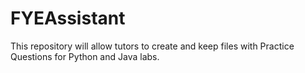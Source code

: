 # FYEAssistant

This repository will allow tutors to create and keep files with Practice Questions for Python and Java labs.
